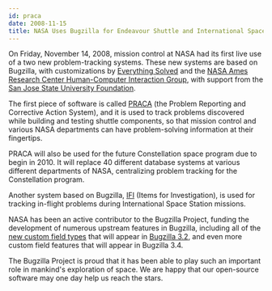 ```yaml
---
id: praca
date: 2008-11-15
title: NASA Uses Bugzilla for Endeavour Shuttle and International Space Station
---
```


On Friday, November 14, 2008, mission control at NASA had its first live use of a two new problem-tracking systems. These new systems are based on Bugzilla, with customizations by [Everything Solved](http://www.everythingsolved.com/) and the [NASA Ames Research Center Human-Computer Interaction Group](http://hci.arc.nasa.gov/), with support from the [San Jose State University Foundation](http://www.sjsufoundation.org/).

The first piece of software is called [PRACA](https://cxpraca.nasa.gov/) (the Problem Reporting and Corrective Action System), and it is used to track problems discovered while building and testing shuttle components, so that mission control and various NASA departments can have problem-solving information at their fingertips.

PRACA will also be used for the future Constellation space program due to begin in 2010\. It will replace 40 different database systems at various different departments of NASA, centralizing problem tracking for the Constellation program.

Another system based on Bugzilla, [IFI](https://ifi.iss.nasa.gov/) (Items for Investigation), is used for tracking in-flight problems during International Space Station missions.

NASA has been an active contributor to the Bugzilla Project, funding the development of numerous upstream features in Bugzilla, including all of the [new custom field types](../releases/3.2/new-features.html#v32_feat_fields) that will appear in [Bugzilla 3.2](../releases/3.2/), and even more custom field features that will appear in Bugzilla 3.4.

The Bugzilla Project is proud that it has been able to play such an important role in mankind's exploration of space. We are happy that our open-source software may one day help us reach the stars.

